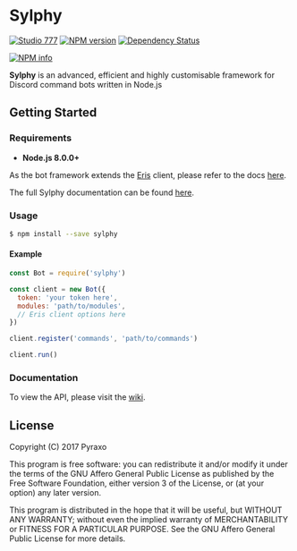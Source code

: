 # Sylphy
[![Studio 777](https://discordapp.com/api/guilds/247727924889911297/embed.png)](https://discord.gg/bBqpAKw) [![NPM version](https://img.shields.io/npm/v/sylphy.svg?style=flat-square)](https://www.npmjs.com/package/sylphy) [![Dependency Status](https://img.shields.io/david/abalabahaha/eris.svg?style=flat-square)](https://david-dm.org/abalabahaha/eris)

<a href="https://nodei.co/npm/sylphy/"><img src="https://nodei.co/npm/sylphy.png?downloads=true&stars=true" alt="NPM info" /></a>

**Sylphy** is an advanced, efficient and highly customisable framework for Discord command bots written in Node.js

## Getting Started
### Requirements
* **Node.js 8.0.0+**

As the bot framework extends the [Eris](https://github.com/abalabahaha/Eris) client, please refer to the docs [here](https://abal.moe/Eris/docs).

The full Sylphy documentation can be found [here](https://pyraxo.github.io/sylphy).

### Usage
```bash
$ npm install --save sylphy
```

#### Example
```js
const Bot = require('sylphy')

const client = new Bot({
  token: 'your token here',
  modules: 'path/to/modules',
  // Eris client options here
})

client.register('commands', 'path/to/commands')

client.run()
```

### Documentation
To view the API, please visit the [wiki](https://github.com/pyraxo/sylphy/wiki).

## License
Copyright (C) 2017  Pyraxo

This program is free software: you can redistribute it and/or modify
it under the terms of the GNU Affero General Public License as published
by the Free Software Foundation, either version 3 of the License, or
(at your option) any later version.

This program is distributed in the hope that it will be useful,
but WITHOUT ANY WARRANTY; without even the implied warranty of
MERCHANTABILITY or FITNESS FOR A PARTICULAR PURPOSE.  See the
GNU Affero General Public License for more details.
